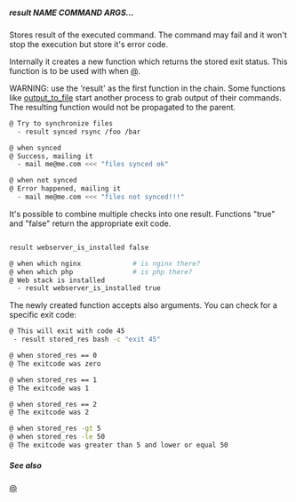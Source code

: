 ##### result NAME COMMAND ARGS...

Stores result of the executed command. The command may fail and it won't stop the execution but store it's error code.

Internally it creates a new function which returns the stored exit status. This function is to be used with when [@](@.md).

WARNING: use the 'result' as the first function in the chain. Some functions like [output_to_file](output_to_file.md) start another process to grab output of their commands.
The resulting function would not be propagated to the parent.

```bash
@ Try to synchronize files
  - result synced rsync /foo /bar

@ when synced
@ Success, mailing it
  - mail me@me.com <<< "files synced ok"

@ when not synced
@ Error happened, mailing it
  - mail me@me.com <<< "files not synced!!!"
```

It's possible to combine multiple checks into one result. Functions "true" and "false" return the appropriate exit code.

```bash

result webserver_is_installed false

@ when which nginx             # is nginx there?
@ when which php               # is php there?
@ Web stack is installed
  - result webserver_is_installed true
```

The newly created function accepts also arguments. You can check for a specific exit code:

```bash
@ This will exit with code 45
 - result stored_res bash -c "exit 45"

@ when stored_res == 0
@ The exitcode was zero

@ when stored_res == 1
@ The exitcode was 1

@ when stored_res == 2
@ The exitcode was 2

@ when stored_res -gt 5
@ when stored_res -le 50
@ The exitcode was greater than 5 and lower or equal 50
```

##### See also

[@](@.md)  
